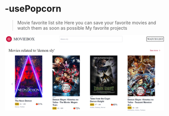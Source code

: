 # -usePopcorn
> Movie favorite list site Here you can save your favorite movies and watch them as soon as possible  My favorite projects
<img src="./public/images/movieboxs.PNG"/>
